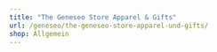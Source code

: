 ```yaml
---
title: "The Geneseo Store Apparel & Gifts"
url: /geneseo/the-geneseo-store-apparel-und-gifts/
shop: Allgemein
---
```

